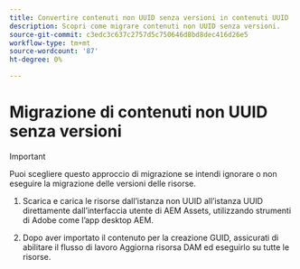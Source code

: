 ```yaml
---
title: Convertire contenuti non UUID senza versioni in contenuti UUID
description: Scopri come migrare contenuti non UUID senza versioni.
source-git-commit: c3edc3c637c2757d5c750646d8bd8dec416d26e5
workflow-type: tm+mt
source-wordcount: '87'
ht-degree: 0%

---
```



# Migrazione di contenuti non UUID senza versioni

>[!IMPORTANT]
>
> Puoi scegliere questo approccio di migrazione se intendi ignorare o non eseguire la migrazione delle versioni delle risorse.


1. Scarica e carica le risorse dall’istanza non UUID all’istanza UUID direttamente dall’interfaccia utente di AEM Assets, utilizzando strumenti di Adobe come l’app desktop AEM.

1. Dopo aver importato il contenuto per la creazione GUID, assicurati di abilitare il flusso di lavoro Aggiorna risorsa DAM ed eseguirlo su tutte le risorse.

